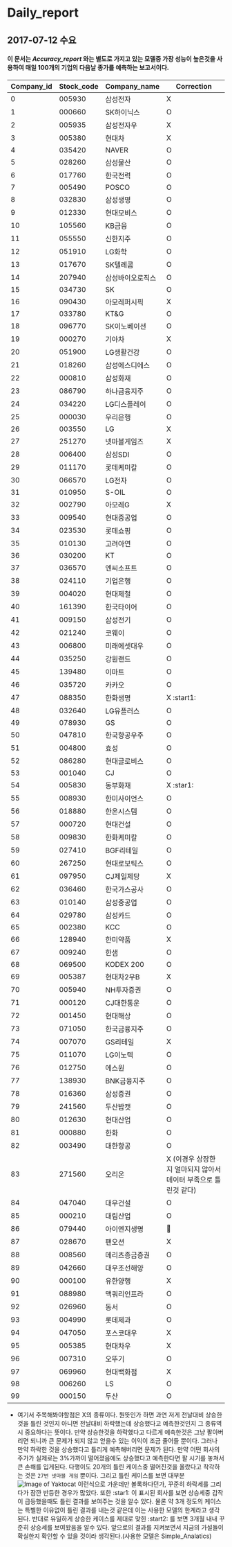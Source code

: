 # **Daily_report**

## 2017-07-12 수요

#### 이 문서는 *Accuracy_report* 와는 별도로 가지고 있는 모델중 가장 성능이 높은것을 사용하여 매일 100개의 기업의 다음날 종가를 예측하는 보고서이다.

Company_id | Stock_code | Company_name | Correction
-----------|------------|--------------|------------
0          | 005930     | 삼성전자       | X
1          | 000660     | SK하이닉스     | O
2|005935|삼성전자우|X
3|005380|현대차|X
4|035420|NAVER|O
5|028260|삼성물산|O
6|017760|한국전력|O
7|005490|POSCO|O
8|032830|삼성생명|O
9|012330|현대모비스|O
10|105560|KB금융|O
11|055550|신한지주|O
12|051910|LG화학|O
13|017670|SK텔레콤|O
14|207940|삼성바이오로직스|O
15|034730|SK|O
16|090430|아모레퍼시픽|X
17|033780|KT&G|O
18|096770|SK이노베이션|O
19|000270|기아차|X
20|051900|LG생활건강|O
21|018260|삼성에스디에스|O
22|000810|삼성화재|O
23|086790|하나금융지주|O
24|034220|LG디스플레이|O
25|000030|우리은행|O
26|003550|LG|X
27|251270|넷마블게임즈|X
28|006400|삼성SDI|O
29|011170|롯데케미칼|O
30|066570|LG전자|O
31|010950|S-OIL|O
32|002790|아모레G|X
33|009540|현대중공업|O
34|023530|롯데쇼핑|O
35|010130|고려아연|O
36|030200|KT|O
37|036570|엔씨소프트|O
38|024110|기업은행|O
39|004020|현대제철|O
40|161390|한국타이어|O
41|009150|삼성전기|O
42|021240|코웨이|O
43|006800|미래에셋대우|O
44|035250|강원랜드|O
45|139480|이마트|O
46|035720|카카오|O
47|088350|한화생명|X :start1:
48|032640|LG유플러스|O
49|078930|GS|O
50|047810|한국항공우주|O
51|004800|효성|O
52|086280|현대글로비스|O
53|001040|CJ|O
54|005830|동부화재|X :star1:
55|008930|한미사이언스|O
56|018880|한온시스템|O
57|000720|현대건설|O
58|009830|한화케미칼|O
59|027410|BGF리테일|O
60|267250|현대로보틱스|O
61|097950|CJ제일제당|X
62|036460|한국가스공사|O
63|010140|삼성중공업|O
64|029780|삼성카드|O
65|002380|KCC|O
66|128940|한미약품|X
67|009240|한샘|O
68|069500|KODEX 200|O
69|005387|현대차2우B|X
70|005940|NH투자증권|O
71|000120|CJ대한통운|O
72|001450|현대해상|O
73|071050|한국금융지주|O
74|007070|GS리테일|X
75|011070|LG이노텍|O
76|012750|에스원|O
77|138930|BNK금융지주|O
78|016360|삼성증권|O
79|241560|두산밥캣|O
80|012630|현대산업|O
81|000880|한화|O
82|003490|대한항공|O
83|271560|오리온|X (이경우 상장한지 얼마되지 않아서 데이터 부족으로 틀린것 같다)
84|047040|대우건설|O
85|000210|대림산업|O
86|079440|아이엔지생명|:star2:
87|028670|팬오션|X
88|008560|메리츠종금증권|O
89|042660|대우조선해양|O
90|000100|유한양행|X
91|088980|맥쿼리인프라|O
92|026960|동서|O
93|004990|롯데제과|O
94|047050|포스코대우|X
95|005385|현대차우|X
96|007310|오뚜기|O
97|069960|현대백화점|X
98|006260|LS|O
99|000150|두산|O

- 
    여기서 주목해봐야할점은 X의 종류이다. 뭔뜻인가 하면 과연 저게 전날대비 상승한것을 틀린 것인지
    아니면 전날대비 하락했는데 상승했다고 예측한것인지 그 종류역시 중요하다는 뜻이다. 만약 상승한것을 
    하락했다고 다르게 예측한것은 그냥 팔아버리면 되니까 큰 문제가 되지 않고 얻을수 있는 이익이 조금 줄어들
    뿐이다. 그러나 만약 하락한 것을 상승했다고 틀리게 예측해버리면 문제가 된다. 만약 어떤 회사의 주가가
    실제로는 3%가까이 떨어졌음에도 상승했다고 예측한다면 팔 시기를 놓쳐서 큰 손해를 입게된다. 다행이도 20개의
    틀린 케이스중 떨어진것을 올랐다고 착각하는 것은 `27번 넷마블 게임` 뿐이다. 그리고 틀린 케이스를 보면 대부분
    ![Image of Yaktocat](https://www.google.co.kr/url?sa=i&rct=j&q=&esrc=s&source=images&cd=&cad=rja&uact=8&ved=0ahUKEwjD-J_Lw4PVAhXFE7wKHfkFDgsQjRwIBw&url=http%3A%2F%2Fwww.ohmynews.com%2FNWS_Web%2FView%2Fat_pg.aspx%3FCNTN_CD%3DA0001828171&psig=AFQjCNEwKqK6nmQH9-d0oCfeM-ENhLEOQw&ust=1499941481399780)
    이런식으로 가운데만 볼록하다던가, 꾸준히 하락세를 그리다가 잠깐 반등한 경우가 많았다. 또한 :star1: 이 표시된
    회사를 보면 상승세중 갑작이 급등했을때도 틀린 결과를 보여주는 것을 알수 있다. 물론 약 3개 정도의 케이스는 특별한
    이유없이 틀린 결과를 내는것 같은데 이는 사용한 모델의 한계라고 생각된다. 반대로 유일하게 상승한 케이스를 제대로 맞힌
    :start2: 를 보면 3개월 내내 꾸준히 상승세를 보여왔음을 알수 있다. 앞으로의 결과를 지켜보면서 지금의 가설들이 확실한지
    확인할 수 있을 것이라 생각된다.(사용한 모델은 Simple_Analatics)
    